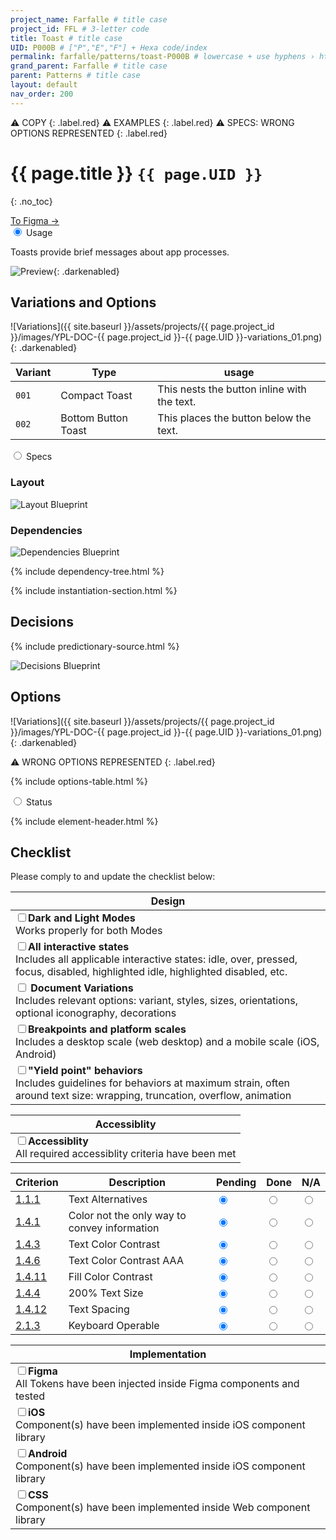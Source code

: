 ```yaml
---
project_name: Farfalle # title case
project_id: FFL # 3-letter code
title: Toast # title case
UID: P000B # ["P","E","F"] + Hexa code/index
permalink: farfalle/patterns/toast-P000B # lowercase + use hyphens › https://tinyurl.com/27kmc4rb
grand_parent: Farfalle # title case
parent: Patterns # title case
layout: default
nav_order: 200
---
```


<div class="maintenance-tags" markdown=1>
⚠️ COPY
{: .label.red}
⚠️ EXAMPLES
{: .label.red}
⚠️ SPECS: WRONG OPTIONS REPRESENTED
{: .label.red}
</div>

# {{ page.title }} `{{ page.UID }}`
{: .no_toc}

<div class="figma-refs">
  <a href="{{site.data[page.project_id][page.UID].meta.figmaLink}}" class="btn iconed figmaBadge">To Figma →</a>
</div>

<div class="tabs">
  <input type="radio" name="tabs_section_name" id="tab_name_01" checked="checked">
  <label for="tab_name_01" class="fatTab">Usage</label>
  <div class="tab" markdown="1">
<!-- ================ -->
<!-- ==== USAGE ===== -->
<!-- ================ -->

<p>
  Toasts provide brief messages about app processes.
</p>

![Preview]({{site.baseurl}}/assets/projects/{{page.project_id}}/images/YPL-DOC-{{page.project_id}}-{{page.UID}}-preview_01.png){: .darkenabled}

## Variations and Options

![Variations]({{ site.baseurl }}/assets/projects/{{ page.project_id }}/images/YPL-DOC-{{ page.project_id }}-{{ page.UID }}-variations_01.png){: .darkenabled}

<table>
  <!-- <caption>my caption</caption> -->
  <thead>
    <tr>
      <th>Variant</th>
      <th>Type</th>
      <th>usage</th>
    </tr>
  </thead>
  <tbody>
    <tr>
      <td><code>001</code></td>
      <td>Compact Toast</td>
      <td>This nests the button inline with the text.</td>
    </tr>
    <tr>
      <td><code>002</code></td>
      <td>Bottom Button Toast</td>
      <td>This places the button below the text.</td>
    </tr>
  </tbody>
</table>

<!-- ## Usage Examples -->
  
  </div>
  <input type="radio" name="tabs_section_name" id="tab_name_02">
  <label for="tab_name_02" class="fatTab">Specs</label>
  <div class="tab" markdown="1">
<!-- ================= -->
<!-- ==== SPECS ====== -->
<!-- ================= -->

### Layout

![Layout Blueprint]({{site.baseurl}}/assets/projects/{{page.project_id}}/images/YPL-DOC-{{page.project_id}}-{{page.UID}}-layout_01.png)

### Dependencies

![Dependencies Blueprint]({{site.baseurl}}/assets/projects/{{page.project_id}}/images/YPL-DOC-{{page.project_id}}-{{page.UID}}-bp_dependencies_01.png)

{% include dependency-tree.html %}

{% include instantiation-section.html %}

## Decisions

{% include predictionary-source.html %}

![Decisions Blueprint]({{site.baseurl}}/assets/projects/{{page.project_id}}/images/YPL-DOC-{{page.project_id}}-{{page.UID}}-bp_decisions_01.png)

## Options

![Variations]({{ site.baseurl }}/assets/projects/{{ page.project_id }}/images/YPL-DOC-{{ page.project_id }}-{{ page.UID }}-variations_01.png){: .darkenabled}

⚠️ WRONG OPTIONS REPRESENTED
{: .label.red}


{% include options-table.html %}

  </div>
  <input type="radio" name="tabs_section_name" id="tab_name_03">
  <label for="tab_name_03" class="fatTab">Status</label>
  <div class="tab" markdown="1">
<!-- ================= -->
<!-- ==== STATUS ===== -->
<!-- ================= -->

{% include element-header.html %}
<!-- FIXME: remove unused variants -->

## Checklist

Please comply to and update the checklist below:

| Design |
| --- |
| <input type="checkbox" data-status-category="design" class="checklistItem"><strong>Dark and Light Modes</strong><br>Works properly for both Modes |
| <input type="checkbox" data-status-category="design" class="checklistItem"><strong>All interactive states</strong><br>Includes all applicable interactive states: idle, over, pressed, focus, disabled, highlighted idle, highlighted disabled, etc. |
| <input type="checkbox" data-status-category="design" class="checklistItem"> <strong>Document Variations</strong><br>Includes relevant options: variant, styles, sizes, orientations, optional iconography, decorations |
| <input type="checkbox" data-status-category="design" class="checklistItem"><strong>Breakpoints and platform scales</strong><br>Includes a desktop scale (web desktop) and a mobile scale (iOS, Android)|
| <input type="checkbox" data-status-category="design" class="checklistItem"><strong>"Yield point" behaviors</strong><br>Includes guidelines for behaviors at maximum strain, often around text size: wrapping, truncation, overflow, animation |

| Accessiblity |
| --- |
| <input type="checkbox" data-status-category="accessibility-global" class="checklistItem"><strong>Accessiblity</strong><br>All required accessiblity criteria have been met |

<table class="Last3ThCentered">
    <thead>
    <tr>
        <th>Criterion</th>
        <th>Description</th>
        <th>Pending</th>
        <th>Done</th>
        <th>N/A</th>
    </tr>
    </thead>
    <tbody>
    <tr>
        <td><a href="https://www.w3.org/TR/WCAG21/#text-alternatives">1.1.1</a></td>
        <td>Text Alternatives</td>
        <td><input type="radio"  data-status-category="accessibility" id="WCAG_1_1_1P" name="WCAG_1_1_1" value="pending" checked></td>
        <td><input type="radio"  data-status-category="accessibility" id="WCAG_1_1_1D" name="WCAG_1_1_1" value="done"></td>
        <td><input type="radio"  data-status-category="accessibility" id="WCAG_1_1_1N" name="WCAG_1_1_1" value="N/A"></td>
    </tr>
    <tr>
        <td><a href="https://www.w3.org/TR/WCAG21/#use-of-color">1.4.1</a></td>
        <td>Color not the only way to convey information</td>
        <td><input type="radio"  data-status-category="accessibility" id="WCAG_1_4_1P" name="WCAG_1_4_1" value="pending" checked></td>
        <td><input type="radio"  data-status-category="accessibility" id="WCAG_1_4_1D" name="WCAG_1_4_1" value="done"></td>
        <td><input type="radio"  data-status-category="accessibility" id="WCAG_1_4_1N" name="WCAG_1_4_1" value="N/A"></td>
    </tr>
    <tr>
        <td><a href="https://www.w3.org/TR/WCAG21/#contrast-minimum">1.4.3</a></td>
        <td>Text Color Contrast</td>
        <td><input type="radio"  data-status-category="accessibility" id="WCAG_1_4_3P" name="WCAG_1_4_3" value="pending" checked></td>
        <td><input type="radio"  data-status-category="accessibility" id="WCAG_1_4_3D" name="WCAG_1_4_3" value="done"></td>
        <td><input type="radio"  data-status-category="accessibility" id="WCAG_1_4_3N" name="WCAG_1_4_3" value="N/A"></td>
    </tr>
    <tr>
        <td><a href="https://www.w3.org/TR/WCAG21/#contrast-enhanced">1.4.6</a></td>
        <td>Text Color Contrast AAA</td>
        <td><input type="radio"  data-status-category="accessibility" id="WCAG_1_4_6P" name="WCAG_1_4_6" value="pending" checked></td>
        <td><input type="radio"  data-status-category="accessibility" id="WCAG_1_4_6D" name="WCAG_1_4_6" value="done"></td>
        <td><input type="radio"  data-status-category="accessibility" id="WCAG_1_4_6N" name="WCAG_1_4_6" value="N/A"></td>
    </tr>
    <tr>
        <td><a href="https://www.w3.org/TR/WCAG21/#non-text-contrast">1.4.11</a></td>
        <td>Fill Color Contrast</td>
        <td><input type="radio"  data-status-category="accessibility" id="WCAG_1_4_11P" name="WCAG_1_4_11" value="pending" checked></td>
        <td><input type="radio"  data-status-category="accessibility" id="WCAG_1_4_11D" name="WCAG_1_4_11" value="done"></td>
        <td><input type="radio"  data-status-category="accessibility" id="WCAG_1_4_11N" name="WCAG_1_4_11" value="N/A"></td>
    </tr>
    <tr>
        <td><a href="https://www.w3.org/TR/WCAG21/#resize-text">1.4.4</a></td>
        <td>200% Text Size</td>
        <td><input type="radio"  data-status-category="accessibility" id="WCAG_1_4_4P" name="WCAG_1_4_4" value="pending" checked></td>
        <td><input type="radio"  data-status-category="accessibility" id="WCAG_1_4_4D" name="WCAG_1_4_4" value="done"></td>
        <td><input type="radio"  data-status-category="accessibility" id="WCAG_1_4_4N" name="WCAG_1_4_4" value="N/A"></td>
    </tr>
    <tr>
        <td><a href="https://www.w3.org/TR/WCAG21/#text-spacing">1.4.12</a></td>
        <td>Text Spacing</td>
        <td><input type="radio"  data-status-category="accessibility" id="WCAG_1_4_12P" name="WCAG_1_4_12" value="pending" checked></td>
        <td><input type="radio"  data-status-category="accessibility" id="WCAG_1_4_12D" name="WCAG_1_4_12" value="done"></td>
        <td><input type="radio"  data-status-category="accessibility" id="WCAG_1_4_12N" name="WCAG_1_4_12" value="N/A"></td>
    </tr>
    <tr>
        <td><a href="https://www.w3.org/TR/WCAG21/#keyboard-no-exception">2.1.3</a></td>
        <td>Keyboard Operable</td>
        <td><input type="radio"  data-status-category="accessibility" id="WCAG_2_1_3P" name="WCAG_2_1_3" value="pending" checked></td>
        <td><input type="radio"  data-status-category="accessibility" id="WCAG_2_1_3D" name="WCAG_2_1_3" value="done"></td>
        <td><input type="radio"  data-status-category="accessibility" id="WCAG_2_1_3N" name="WCAG_2_1_3" value="N/A"></td>
    </tr>
    </tbody>
</table>


| Implementation |
| --- |
| <input type="checkbox" data-status-category="implementation" class="checklistItem"><strong>Figma</strong><br>All Tokens have been injected inside Figma components and tested  |
| <input type="checkbox" data-status-category="implementation" class="checklistItem"><strong>iOS</strong><br>Component(s) have been implemented inside iOS component library     |
| <input type="checkbox" data-status-category="implementation" class="checklistItem"><strong>Android</strong><br>Component(s) have been implemented inside iOS component library |
| <input type="checkbox" data-status-category="implementation" class="checklistItem"><strong>CSS</strong><br>Component(s) have been implemented inside Web component library     |

  </div>  
</div>

